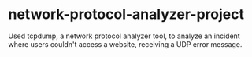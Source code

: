 # network-protocol-analyzer-project
Used tcpdump, a network protocol analyzer tool, to analyze an incident where users couldn't access a website, receiving a UDP error message.
